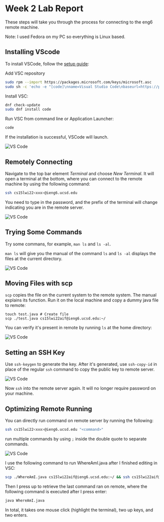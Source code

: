 # Week 2 Lab Report

These steps will take you through the process for connecting to the eng6 remote
machine.

Note: I used Fedora on my PC so everything is Linux based.

## Installing VScode

To install VSCode, follow the [setup guide](https://code.visualstudio.com/docs/setup):

Add VSC repository

```bash
sudo rpm --import https://packages.microsoft.com/keys/microsoft.asc
sudo sh -c 'echo -e "[code]\nname=Visual Studio Code\nbaseurl=https://packages.microsoft.com/yumrepos/vscode\nenabled=1\ngpgcheck=1\ngpgkey=https://packages.microsoft.com/keys/microsoft.asc" > /etc/yum.repos.d/vscode.repo'
```

Install VSC:

```bash
dnf check-update
sudo dnf install code
```

Run VSC from command line or Application Launcher:

```bash
code
```

If the installation is successful, VSCode will launch.

![VS Code](./Week2/VSC.png)

## Remotely Connecting

Navigate to the top bar element *Terminal* and choose *New Terminal*. It will
open a terminal at the bottom, where you can connect to the remote machine by
using the following command:

```bash
ssh cs15lwi22<xxx>@ieng6.ucsd.edu
```

You need to type in the password, and the prefix of the terminal will change
indicating you are in the remote server.

![VS Code](./Week2/SSH.png)

## Trying Some Commands

Try some commans, for example, `man ls` and `ls -al`.

`man ls` will give you the manual of the command `ls` and `ls -al` displays the
files at the current directory.

![VS Code](./Week2/CMD.png)

## Moving Files with scp

`scp` copies the file on the current system to the remote system. The manual
explains its function. Run it on the local machine and copy a dummy java file
to remote:

```
touch test.java # Create file
scp ./test.java cs15lwi22aif@ieng6.ucsd.edu:~/
```

You can verify it's present in remote by running `ls` at the home directory:

![VS Code](./Week2/LS.png)

## Setting an SSH Key

Use `ssh-keygen` to generate the key. After it's generated, use `ssh-copy-id` in
place of the regular `ssh` command to copy the public key to remote server.

![VS Code](./Week2/KEY.png)

Now `ssh` into the remote server again. It will no longer require password on your
machine.

## Optimizing Remote Running

You can directly run command on remote server by running the following:

```bash
ssh cs15lwi22<xxx>@ieng6.ucsd.edu "<command>"
```

run multiple commands by using `;` inside the double quote to separate commands.

![VS Code](./Week2/CMD2.png)

I use the following command to run WhereAmI.java after I finished editing in VSC:

```bash
scp ./WhereAmI.java cs15lwi22aif@ieng6.ucsd.edu:~/ && ssh cs15lwi22aif@ieng6.ucsd.edu
```

Then I press up to retrieve the last command ran on remote, where the following command is executed after I press enter:

```bash
java WhereAmI.java
```

In total, it takes one mouse click (highlight the terminal), two up keys, and two enters. 
